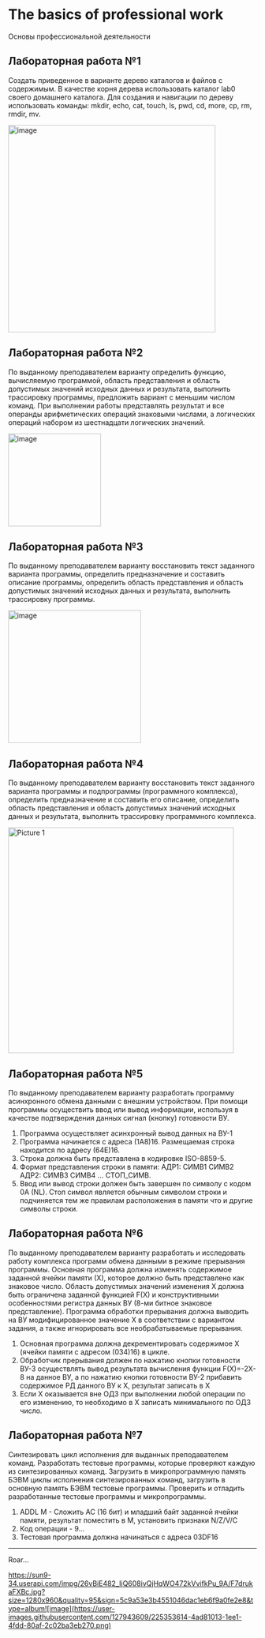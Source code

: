 # The basics of professional work

Основы профессиональной деятельности

## Лабораторная работа №1

Создать приведенное в варианте дерево каталогов и файлов с содержимым. В качестве корня дерева использовать каталог lab0 своего домашнего каталога. Для создания и навигации по дереву использовать команды: mkdir, echo, cat, touch, ls, pwd, cd, more, cp, rm, rmdir, mv.

<img width="420" alt="image" src="https://user-images.githubusercontent.com/127943609/225345799-9025500e-e729-4f88-a135-af0859d1a9d8.png">


## Лабораторная работа №2

По выданному преподавателем варианту определить функцию, вычисляемую программой, область представления и область допустимых значений исходных данных и результата, выполнить трассировку программы, предложить вариант с меньшим числом команд. При выполнении работы представлять результат и все операнды арифметических операций знаковыми числами, а логических операций набором из шестнадцати логических значений. 


<img width="188" alt="image" src="https://user-images.githubusercontent.com/127943609/225346120-9261101b-255b-4054-952c-19f30f38e48c.png">

## Лабораторная работа №3 

По выданному преподавателем варианту восстановить текст заданного варианта программы, определить предназначение и составить описание программы, определить область представления и область допустимых значений исходных данных и результата, выполнить трассировку программы.

<img width="269" alt="image" src="https://user-images.githubusercontent.com/127943609/225346423-2ff21d5a-0917-42f3-a605-67d602ec60a1.png">


## Лабораторная работа №4

По выданному преподавателем варианту восстановить текст заданного варианта программы и подпрограммы (программного комплекса), определить предназначение и составить его описание, определить область представления и область допустимых значений исходных данных и результата, выполнить трассировку программного комплекса.

<img width="457" alt="Picture 1" src="https://user-images.githubusercontent.com/127943609/225347717-8a6c784d-ba44-4edd-bb4a-c9c992882c57.png">


## Лабораторная работа №5 


По выданному преподавателем варианту разработать программу асинхронного обмена данными с внешним устройством. При помощи программы осуществить ввод или вывод информации, используя в качестве подтверждения данных сигнал (кнопку) готовности ВУ.

1.	Программа осуществляет асинхронный вывод данных на ВУ-1
2.	Программа начинается с адреса (1A8)16. Размещаемая строка находится по адресу (64E)16. 
3.	Строка должна быть представлена в кодировке ISO-8859-5.
4.	Формат представления строки в памяти: АДР1: СИМВ1 СИМВ2 АДР2: СИМВ3 СИМВ4 ... СТОП_СИМВ. 
5.	Ввод или вывод строки должен быть завершен по символу c кодом 0A (NL). Стоп символ является обычным символом строки и подчиняется тем же правилам расположения в памяти что и другие символы строки.



## Лабораторная работа №6 

По выданному преподавателем варианту разработать и исследовать работу комплекса программ обмена данными в режиме прерывания программы. Основная программа должна изменять содержимое заданной ячейки памяти (Х), которое должно быть представлено как знаковое число. Область допустимых значений изменения Х должна быть ограничена заданной функцией F(X) и конструктивными особенностями регистра данных ВУ (8-ми битное знаковое представление). Программа обработки прерывания должна выводить на ВУ модифицированное значение Х в соответствии с вариантом задания, а также игнорировать все необрабатываемые прерывания.
1.	Основная программа должна декрементировать содержимое X (ячейки памяти с адресом (034)16) в цикле. 
2.	Обработчик прерывания должен по нажатию кнопки готовности ВУ-3 осуществлять вывод результата вычисления функции F(X)=-2X-8 на данное ВУ, a по нажатию кнопки готовности ВУ-2 прибавить содержимое РД данного ВУ к Х, результат записать в X 
3.	Если Х оказывается вне ОДЗ при выполнении любой операции по его изменению, то необходимо в Х записать минимального по ОДЗ число.



## Лабораторная работа №7 

Синтезировать цикл исполнения для выданных преподавателем команд. Разработать тестовые программы, которые проверяют каждую из синтезированных команд. Загрузить в микропрограммную память БЭВМ циклы исполнения синтезированных команд, загрузить в основную память БЭВМ тестовые программы. Проверить и отладить разработанные тестовые программы и микропрограммы.
1.	ADDL М - Сложить AC (16 бит) и младший байт заданной ячейки памяти, результат поместить в М, установить признаки N/Z/V/C
2.	Код операции - 9...
3.	Тестовая программа должна начинаться с адреса 03DF16



____

Roar...

https://sun9-34.userapi.com/impg/26vBiE482_IjQ608ivQjHqWO472kVvifkPu_9A/F7drukaFXBc.jpg?size=1280x960&quality=95&sign=5c9a53e3b4551046dac1eb6f9a0fe2e8&type=album![image](https://user-images.githubusercontent.com/127943609/225353614-4ad81013-1ee1-4fdd-80af-2c02ba3eb270.png)


